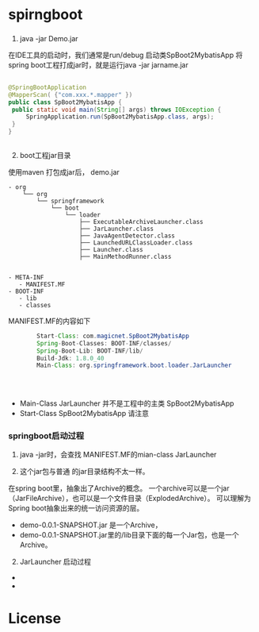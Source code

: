 # spirngboot


    
     
###   

1.   java     -jar  Demo.jar

 在IDE工具的启动时，我们通常是run/debug 启动类SpBoot2MybatisApp
 将spring boot工程打成jar时，就是运行java -jar jarname.jar
 
 
   ```java
      
@SpringBootApplication
@MapperScan( {"com.xxx.*.mapper" }) 
public class SpBoot2MybatisApp {
    public static void main(String[] args) throws IOException {
		SpringApplication.run(SpBoot2MybatisApp.class, args);
	}
}  
      
``` 

2.  boot工程jar目录
  
 使用maven 打包成jar后，
  demo.jar
    
    - org
        └── org
            └── springframework
                └── boot
                    └── loader
                        ├── ExecutableArchiveLauncher.class
                        ├── JarLauncher.class
                        ├── JavaAgentDetector.class
                        ├── LaunchedURLClassLoader.class
                        ├── Launcher.class
                        ├── MainMethodRunner.class
                     
        
    - META-INF
       - MANIFEST.MF
    - BOOT-INF
       - lib
       - classes
       
MANIFEST.MF的内容如下
      
 ```java
         Start-Class: com.magicnet.SpBoot2MybatisApp
         Spring-Boot-Classes: BOOT-INF/classes/
         Spring-Boot-Lib: BOOT-INF/lib/
         Build-Jdk: 1.8.0_40
         Main-Class: org.springframework.boot.loader.JarLauncher
         
 
        
```  
  - Main-Class     JarLauncher 并不是工程中的主类 SpBoot2MybatisApp
  - Start-Class    SpBoot2MybatisApp 请注意


### springboot启动过程 

1. java -jar时，会查找 MANIFEST.MF的mian-class JarLauncher

2. 这个jar包与普通 的jar目录结构不太一样。   
    
在spring boot里，抽象出了Archive的概念。
一个archive可以是一个jar（JarFileArchive），也可以是一个文件目录（ExplodedArchive）。
可以理解为Spring boot抽象出来的统一访问资源的层。

  - demo-0.0.1-SNAPSHOT.jar 是一个Archive，
  - demo-0.0.1-SNAPSHOT.jar里的/lib目录下面的每一个Jar包，也是一个Archive。


    
    

2. JarLauncher 启动过程

-   
   

-  
   

  
  
# License

 



























